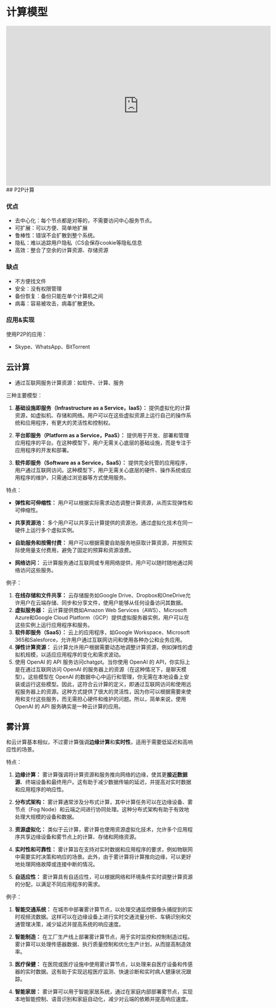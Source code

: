 # 计算模型
<iframe src="https://onedrive.live.com/embed?resid=C5FEA982BBD2F6E%21266821&authkey=!AMqt--dH5KvoiM8&em=2" width="714" height="432" frameborder="0" scrolling="no"></iframe>
## P2P计算

### 优点

- 去中心化：每个节点都是对等的，不需要访问中心服务节点。
- 可扩展：可以方便、简单地扩展
- 鲁棒性：错误不会扩散到整个系统。
- 隐私：难以追踪用户隐私（CS会保存cookie等隐私信息
- 高效：整合了空余的计算资源、存储资源


### 缺点
- 不方便找文件
- 安全：没有权限管理
- 备份恢复：备份只能在单个计算机之间
- 病毒：容易被攻击，病毒扩散更快。


### 应用&实现

使用P2P的应用：
- Skype、WhatsApp、BitTorrent
## 云计算

- 通过互联网服务计算资源：如软件、计算、服务

三种主要模型：

1. **基础设施即服务（Infrastructure as a Service，IaaS）：** 提供虚拟化的计算资源，如虚拟机、存储和网络。用户可以在这些虚拟资源上运行自己的操作系统和应用程序，有更大的灵活性和控制权。
    
2. **平台即服务（Platform as a Service，PaaS）：** 提供用于开发、部署和管理应用程序的平台。在这种模型下，用户无需关心底层的基础设施，而是专注于应用程序的开发和部署。
    
3. **软件即服务（Software as a Service，SaaS）：** 提供完全托管的应用程序，用户通过互联网访问。这种模型下，用户无需关心底层的硬件、操作系统或应用程序的维护，只需通过浏览器等方式使用服务。

特点：

- **弹性和可伸缩性：** 用户可以根据实际需求动态调整计算资源，从而实现弹性和可伸缩性。
    
- **共享资源池：** 多个用户可以共享云计算提供的资源池，通过虚拟化技术在同一硬件上运行多个虚拟实例。
    
- **自助服务和按需付费：** 用户可以根据需要自助服务地获取计算资源，并按照实际使用量支付费用，避免了固定的预算和资源浪费。
    
- **网络访问：** 云计算服务通过互联网或专用网络提供，用户可以随时随地通过网络访问这些服务。

例子：
1. **在线存储和文件共享：** 云存储服务如Google Drive、Dropbox和OneDrive允许用户在云端存储、同步和分享文件，使用户能够从任何设备访问其数据。
2. **虚拟服务器：** 云计算提供商如Amazon Web Services（AWS）、Microsoft Azure和Google Cloud Platform（GCP）提供虚拟服务器实例，用户可以在这些实例上运行应用程序和服务。
3. **软件即服务（SaaS）：** 云上的应用程序，如Google Workspace、Microsoft 365和Salesforce，允许用户通过互联网访问和使用各种办公和业务应用。
4. **弹性计算资源：** 云计算允许用户根据需要动态地调整计算资源，例如弹性的虚拟机规模，以适应应用程序的变化和需求波动。
5. 使用 OpenAI 的 API 服务访问chatgpt。当你使用 OpenAI 的 API，你实际上是在通过互联网访问 OpenAI 的服务器上的资源（在这种情况下，是聊天模型）。这些模型在 OpenAI 的数据中心中运行和管理，你无需在本地设备上安装或运行这些模型。因此，这符合云计算的定义，即通过互联网访问和使用远程服务器上的资源。这种方式提供了很大的灵活性，因为你可以根据需要来使用和支付这些服务，而无需担心硬件和维护的问题。所以，简单来说，使用 OpenAI 的 API 服务确实是一种云计算的应用。


## 雾计算

和云计算基本相似，不过雾计算强调**边缘计算**和**实时性**，适用于需要低延迟和高响应性的场景。


特点：

1. **边缘计算：** 雾计算强调将计算资源和服务推向网络的边缘，使其更**接近数据源**、终端设备和最终用户。这有助于减少数据传输的延迟，并提高对实时数据和应用程序的响应性。
    
2. **分布式架构：** 雾计算通常涉及分布式计算，其中计算任务可以在边缘设备、雾节点（Fog Node）和云端之间进行协同处理。这种分布式架构有助于有效地处理大规模的设备和数据。
    
3. **资源虚拟化：** 类似于云计算，雾计算也使用资源虚拟化技术，允许多个应用程序共享边缘设备和雾节点上的计算、存储和网络资源。
    
4. **实时性和可靠性：** 雾计算旨在支持对实时数据和应用程序的要求，例如物联网中需要实时决策和响应的场景。此外，由于雾计算将计算推向边缘，可以更好地处理网络故障或连接中断的情况。
    
5. **自适应性：** 雾计算具有自适应性，可以根据网络和环境条件实时调整计算资源的分配，以满足不同应用程序的需求。

例子：
1. **智能交通系统：** 在城市中部署雾计算节点，以处理交通监控摄像头捕捉到的实时视频流数据。这样可以在边缘设备上进行实时交通流量分析、车辆识别和交通管理决策，减少延迟并提高系统的响应速度。
    
2. **智能制造：** 在工厂生产线上部署雾计算节点，用于实时监控和控制制造过程。雾计算可以处理传感器数据、执行质量控制和优化生产计划，从而提高制造效率。
    
3. **医疗保健：** 在医院或医疗设施中使用雾计算节点，以处理来自医疗设备和传感器的实时数据。这有助于实现远程医疗监测、快速诊断和实时病人健康状况跟踪。
    
4. **智能家居：** 雾计算可以用于智能家居系统，通过在家庭内部部署雾节点，实现本地智能控制、语音识别和家庭自动化，减少对云端的依赖并提高响应速度。